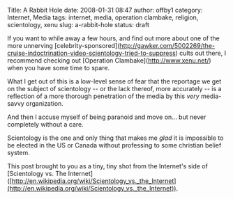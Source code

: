 Title: A Rabbit Hole
date: 2008-01-31 08:47
author: offby1
category: Internet, Media
tags: internet, media, operation clambake, religion, scientology, xenu
slug: a-rabbit-hole
status: draft

If you want to while away a few hours, and find out more about one of the more unnerving \[celebrity-sponsored\](<http://gawker.com/5002269/the-cruise-indoctrination-video-scientology-tried-to-suppress>) cults out there, I recommend checking out \[Operation Clambake\](<http://www.xenu.net/>) when you have some time to spare.

What I get out of this is a low-level sense of fear that the reportage we get on the subject of scientology \-- or the lack thereof, more accurately \-- is a reflection of a more thorough penetration of the media by this _very_ media-savvy organization.

And then I accuse myself of being paranoid and move on\... but never completely without a care.

Scientology is the one and only thing that makes me _glad_ it is impossible to be elected in the US or Canada without professing to some christian belief system.

This post brought to you as a tiny, tiny shot from the Internet's side of \[Scientology vs. The Internet\]([http://en.wikipedia.org/wiki/Scientology_vs._the_Internet](http://en.wikipedia.org/wiki/Scientology_vs._the_Internet)).
